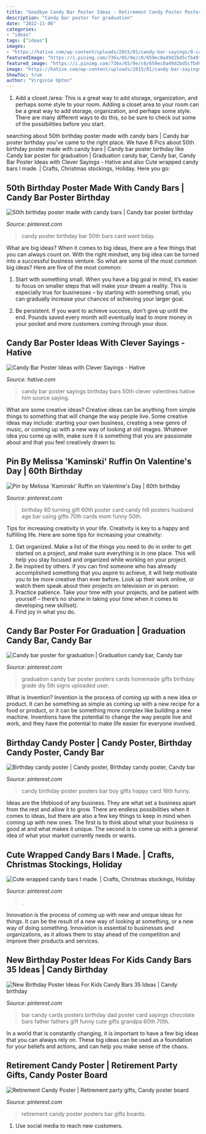 ```yaml
---
title: "Goodbye Candy Bar Poster Ideas : Retirement Candy Poster Posters Bar Gifts Boards"
description: "Candy bar poster for graduation"
date: "2022-11-06"
categories:
- "ideas"
tags: ["ideas"]
images:
- "https://hative.com/wp-content/uploads/2015/01/candy-bar-sayings/8-candy-bar-saying-ideas.jpg"
featuredImage: "https://i.pinimg.com/736x/65/9e/c0/659ec0a49d2bd5cfb49fbb86e7c79d30--candy-bar-posters-graduation-ideas.jpg"
featured_image: "https://i.pinimg.com/736x/65/9e/c0/659ec0a49d2bd5cfb49fbb86e7c79d30--candy-bar-posters-graduation-ideas.jpg"
image: "https://hative.com/wp-content/uploads/2015/01/candy-bar-sayings/8-candy-bar-saying-ideas.jpg"
ShowToc: true
author: "Virginie Upton"
---
```



1. Add a closet /area: This is a great way to add storage, organization, and perhaps some style to your room.
Adding a closet area to your room can be a great way to add storage, organization, and perhaps some style. There are many different ways to do this, so be sure to check out some of the possibilities before you start.

	

		
searching about 50th birthday poster made with candy bars | Candy bar poster birthday you've came to the right place. We have 8 Pics about 50th birthday poster made with candy bars | Candy bar poster birthday like Candy bar poster for graduation | Graduation candy bar, Candy bar, Candy Bar Poster Ideas with Clever Sayings - Hative and also Cute wrapped candy bars I made. | Crafts, Christmas stockings, Holiday. Here you go:
		
    
## 50th Birthday Poster Made With Candy Bars | Candy Bar Poster Birthday

<img loading=lazy src="https://s-media-cache-ak0.pinimg.com/736x/e8/35/d2/e835d205fb680ae67cac169f53bd3038.jpg" onerror="this.onerror=null;this.src='https://tse1.mm.bing.net/th?id=OIP.aYulcN7-hbpDcW_qs7CAYAHaJ4&amp;pid=15.1';" alt="50th birthday poster made with candy bars | Candy bar poster birthday">

_Source: pinterest.com_

>candy poster birthday bar 50th bars card want bday. 

	

What are big ideas?
When it comes to big ideas, there are a few things that you can always count on. With the right mindset, any big idea can be turned into a successful business venture. So what are some of the most common big ideas? Here are five of the most common:
1. Start with something small. When you have a big goal in mind, it’s easier to focus on smaller steps that will make your dream a reality. This is especially true for businesses – by starting with something small, you can gradually increase your chances of achieving your larger goal.

2. Be persistent. If you want to achieve success, don’t give up until the end. Pounds saved every month will eventually lead to more money in your pocket and more customers coming through your door.

    
## Candy Bar Poster Ideas With Clever Sayings - Hative

<img loading=lazy src="https://hative.com/wp-content/uploads/2015/01/candy-bar-sayings/8-candy-bar-saying-ideas.jpg" onerror="this.onerror=null;this.src='https://tse4.mm.bing.net/th?id=OIP.ZCQ7LAyHzLc_TkZApETBdwHaJ4&amp;pid=15.1';" alt="Candy Bar Poster Ideas with Clever Sayings - Hative">

_Source: hative.com_

>candy bar poster sayings birthday bars 50th clever valentines hative him source saying. 

	

What are some creative ideas?
Creative ideas can be anything from simple things to something that will change the way people live. Some creative ideas may include: starting your own business, creating a new genre of music, or coming up with a new way of looking at old images. Whatever idea you come up with, make sure it is something that you are passionate about and that you feel creatively drawn to.

    
## Pin By Melissa &#039;Kaminski&#039; Ruffin On Valentine&#039;s Day | 60th Birthday

<img loading=lazy src="https://i.pinimg.com/736x/0d/66/8a/0d668ad79a05471ead32f6d902f0cb33.jpg" onerror="this.onerror=null;this.src='https://tse4.mm.bing.net/th?id=OIP.9xvgZOitSv9JEo4G_fzQmAHaJ4&amp;pid=15.1';" alt="Pin by Melissa &#039;Kaminski&#039; Ruffin on Valentine&#039;s Day | 60th birthday">

_Source: pinterest.com_

>birthday 60 turning gift 60th poster card candy hill posters husband age bar using gifts 70th cards mom funny 50th. 

	

Tips for increasing creativity in your life.
Creativity is key to a happy and fulfilling life. Here are some tips for increasing your creativity: 
1. Get organized. Make a list of the things you need to do in order to get started on a project, and make sure everything is in one place. This will help you stay focused and organized while working on your project. 
2. Be inspired by others. if you can find someone who has already accomplished something that you aspire to achieve, it will help motivate you to be more creative than ever before. Look up their work online, or watch them speak about their projects on television or in person. 
3. Practice patience. Take your time with your projects, and be patient with yourself – there’s no shame in taking your time when it comes to developing new skillset). 
4. Find joy in what you do.

    
## Candy Bar Poster For Graduation | Graduation Candy Bar, Candy Bar

<img loading=lazy src="https://i.pinimg.com/736x/65/9e/c0/659ec0a49d2bd5cfb49fbb86e7c79d30--candy-bar-posters-graduation-ideas.jpg" onerror="this.onerror=null;this.src='https://tse1.mm.bing.net/th?id=OIP.xGYp7Az5fIwtXJxPdbslRAHaJ3&amp;pid=15.1';" alt="Candy bar poster for graduation | Graduation candy bar, Candy bar">

_Source: pinterest.com_

>graduation candy bar poster posters cards homemade gifts birthday grade diy 5th signs uploaded user. 

	

What is Invention?
Invention is the process of coming up with a new idea or product. It can be something as simple as coming up with a new recipe for a food or product, or it can be something more complex like building a new machine. Inventions have the potential to change the way people live and work, and they have the potential to make life easier for everyone involved.

    
## Birthday Candy Poster | Candy Poster, Birthday Candy Poster, Candy Bar

<img loading=lazy src="https://i.pinimg.com/originals/78/82/9e/78829e3af121125e42aec212448cde8d.jpg" onerror="this.onerror=null;this.src='https://tse1.mm.bing.net/th?id=OIP.81ELmS81x-2qid1F0R-AfgHaJ4&amp;pid=15.1';" alt="Birthday candy poster | Candy poster, Birthday candy poster, Candy bar">

_Source: pinterest.com_

>candy birthday poster posters bar boy gifts happy card 16th funny. 

	

Ideas are the lifeblood of any business. They are what set a business apart from the rest and allow it to grow. There are endless possibilities when it comes to ideas, but there are also a few key things to keep in mind when coming up with new ones. The first is to think about what your business is good at and what makes it unique. The second is to come up with a general idea of what your market currently needs or wants.

    
## Cute Wrapped Candy Bars I Made. | Crafts, Christmas Stockings, Holiday

<img loading=lazy src="https://i.pinimg.com/originals/43/83/05/43830576458e2072b1f0549f1f441f38.jpg" onerror="this.onerror=null;this.src='https://tse1.mm.bing.net/th?id=OIP.FMFsinvEzCk8UD7keec53AHaJ4&amp;pid=15.1';" alt="Cute wrapped candy bars I made. | Crafts, Christmas stockings, Holiday">

_Source: pinterest.com_

>. 

	

Innovation is the process of coming up with new and unique ideas for things. It can be the result of a new way of looking at something, or a new way of doing something. Innovation is essential to businesses and organizations, as it allows them to stay ahead of the competition and improve their products and services.

    
## New Birthday Poster Ideas For Kids Candy Bars 35 Ideas | Candy Birthday

<img loading=lazy src="https://i.pinimg.com/736x/ff/ac/32/ffac32df31274cd926619c5a6bad87a3.jpg" onerror="this.onerror=null;this.src='https://tse4.mm.bing.net/th?id=OIP.zpNyBt2j2En4BguzkGVZoQAAAA&amp;pid=15.1';" alt="New Birthday Poster Ideas For Kids Candy Bars 35 Ideas | Candy birthday">

_Source: pinterest.com_

>bar candy cards posters birthday dad poster card sayings chocolate bars father fathers gift funny cute gifts grandpa 60th 70th. 

	

In a world that is constantly changing, it is important to have a few big ideas that you can always rely on. These big ideas can be used as a foundation for your beliefs and actions, and can help you make sense of the chaos.

    
## Retirement Candy Poster | Retirement Party Gifts, Candy Poster Board

<img loading=lazy src="https://i.pinimg.com/originals/3e/bf/b0/3ebfb079b2231773def8e3dbb1a65800.jpg" onerror="this.onerror=null;this.src='https://tse1.mm.bing.net/th?id=OIP.WDOYVsCOHzyi-XfRM1LaVgHaJ4&amp;pid=15.1';" alt="Retirement Candy Poster | Retirement party gifts, Candy poster board">

_Source: pinterest.com_

>retirement candy poster posters bar gifts boards. 

	

1. Use social media to reach new customers.

